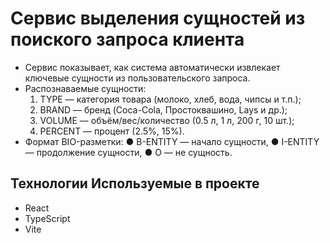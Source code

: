 # Сервис выделения сущностей из поиского запроса клиента
 - Сервис показывает, как система автоматически извлекает ключевые сущности из пользовательского запроса.
 - Распознаваемые сущности:
    1. TYPE — категория товара (молоко, хлеб, вода, чипсы и т.п.);
    2. BRAND — бренд (Coca-Cola, Простоквашино, Lays и др.);
    3. VOLUME — объём/вес/количество (0.5 л, 1 л, 200 г, 10 шт.);
    4. PERCENT — процент (2.5%, 15%).
 - Формат BIO-разметки:
    ● B-ENTITY — начало сущности,
    ● I-ENTITY — продолжение сущности,
    ● O — не сущность.
   
## Технологии Используемые в проекте
 - React 
 - TypeScript 
 - Vite

